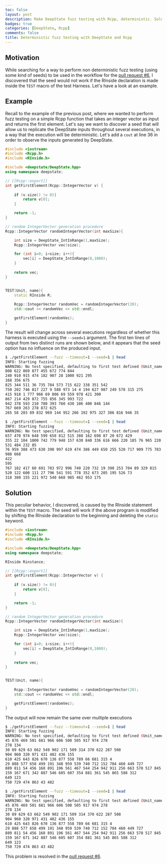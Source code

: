 ```yaml
---
toc: false
layout: post
description: Make DeepState fuzz testing with Rcpp, deterministic. Solution implemented in the pull request \#6
badges: true
categories: [DeepState, Rcpp]
comments: false
title: Deterministic fuzz testing with DeepState and Rcpp
---
```


## Motivation
While searching for a way to perform non deterministic fuzz testing (using some kind of seeds) to be used in the workflow for the [pull request #6](https://github.com/FabrizioSandri/RcppDeepState/pull/6), I discovered that the seed would not work if the RInside declaration is made inside the `TEST` macro of the test Harness.
Let's have a look at an example. 

## Example
Recall to the example of the previous post, where we wanted to perform fuzz testing on a simple Rcpp function that takes an integer vector as input and returns the first element. 
Let's say we want to discover a seed that will allow us to replicate the DeepState inputs throughout several executions, in a way that the execution will be deterministic. Let's add a `cout` at line 36 in order to observe the inputs generated by DeepState.
```c++
#include <iostream>
#include <Rcpp.h>
#include <RInside.h>

#include <deepstate/DeepState.hpp>
using namespace deepstate;

// [[Rcpp::export]]
int getFirstElement(Rcpp::IntegerVector v) {
    
    if (v.size() != 0){
        return v[0];
    }

    return -1;
}

// random IntegerVector generation procedure
Rcpp::IntegerVector randomIntegerVector(int maxSize){

    int size = DeepState_IntInRange(1,maxSize);
    Rcpp::IntegerVector vec(size);

    for (int i=0; i<size; i++){
        vec[i] = DeepState_IntInRange(0,1000);
    }
  
    return vec;
}


TEST(Unit, name){
    static RInside R;
    
    Rcpp::IntegerVector randomVec = randomIntegerVector(20);
    std::cout << randomVec << std::endl;

    getFirstElement(randomVec);
}
``` 

The result will change across several executions regardless of whether this harness is executed using the `--seed=1` argument.
The first ten lines of output from two distinct runs are shown below, and it appears that the seed option has no influence on the produced input. 

```bash
$ ./getFirstElement --fuzz --timeout=1 --seed=1 | head
INFO: Starting fuzzing
WARNING: No test specified, defaulting to first test defined (Unit_name)
808 622 869 877 455 672 774 844
240 910 915 474 182 907 28 1000 921 295
168 356 675
825 344 511 36 735 784 573 715 622 338 351 542
750 202 746 817 227 9 588 973 14 4 194 627 987 249 578 315 275
415 918 1 777 966 69 806 69 559 978 421 300
867 214 429 872 755 856 345 993 722
942 378 593 210 780 393 760 430 106 400 846 144
767 669 263 278 872 625
265 58 203 89 832 969 144 952 266 192 975 327 386 816 946 35

$ ./getFirstElement --fuzz --timeout=1 --seed=1 | head
INFO: Starting fuzzing
WARNING: No test specified, defaulting to first test defined (Unit_name)
657 470 974 648 599 658 812 515 388 162 698 87 20 672 429
355 22 104 1000 742 779 948 157 630 840 336 616 666 220 185 76 965 220 18
531 484 232 85
76 959 388 473 630 390 997 619 474 386 449 650 255 520 717 909 775 783 249 75
988 668
422
595
767 182 417 60 691 783 972 996 740 220 732 19 390 253 704 89 329 815
520 122 600 111 27 796 541 591 778 352 673 205 195 526 73
318 380 155 221 972 540 668 985 462 953 175
```

## Solution
This peculiar behavior, I discovered, is caused by the RInside statement within the `TEST` macro. The seed will work if the above program is modified by shifting the RInside declaration to the beginning and deleting the `static` keyword. 
```c++
#include <iostream>
#include <Rcpp.h>
#include <RInside.h>

#include <deepstate/DeepState.hpp>
using namespace deepstate;

RInside Rinstance;

// [[Rcpp::export]]
int getFirstElement(Rcpp::IntegerVector v) {
    
    if (v.size() != 0){
        return v[0];
    }

    return -1;
}

// random IntegerVector generation procedure
Rcpp::IntegerVector randomIntegerVector(int maxSize){

    int size = DeepState_IntInRange(1,maxSize);
    Rcpp::IntegerVector vec(size);

    for (int i=0; i<size; i++){
        vec[i] = DeepState_IntInRange(0,1000);
    }
  
    return vec;
}


TEST(Unit, name){
    
    Rcpp::IntegerVector randomVec = randomIntegerVector(20);
    std::cout << randomVec << std::endl;

    getFirstElement(randomVec);
}
``` 

The output will now remain the same over multiple executions
```bash
$ ./getFirstElement --fuzz --timeout=1 --seed=1 | head
INFO: Starting fuzzing
WARNING: No test specified, defaulting to first test defined (Unit_name)
45 876 469 501 681 966 606 500 505 917 974 278
278 134
30 89 629 63 662 549 902 171 509 314 370 622 287 508
904 960 320 971 431 402 436 155
610 425 643 826 670 136 877 558 789 66 681 315 4
29 888 577 658 499 191 348 959 539 740 712 152 704 460 449 727
889 811 54 456 168 891 196 561 467 544 254 942 911 256 663 578 517 845
159 167 671 342 887 546 605 607 354 881 361 545 865 588 312
649 123
750 729 474 863 43 482

$ ./getFirstElement --fuzz --timeout=1 --seed=1 | head
INFO: Starting fuzzing
WARNING: No test specified, defaulting to first test defined (Unit_name)
45 876 469 501 681 966 606 500 505 917 974 278
278 134
30 89 629 63 662 549 902 171 509 314 370 622 287 508
904 960 320 971 431 402 436 155
610 425 643 826 670 136 877 558 789 66 681 315 4
29 888 577 658 499 191 348 959 539 740 712 152 704 460 449 727
889 811 54 456 168 891 196 561 467 544 254 942 911 256 663 578 517 845
159 167 671 342 887 546 605 607 354 881 361 545 865 588 312
649 123
750 729 474 863 43 482
```

This problem is resolved in the [pull request #6](https://github.com/FabrizioSandri/RcppDeepState/pull/6).